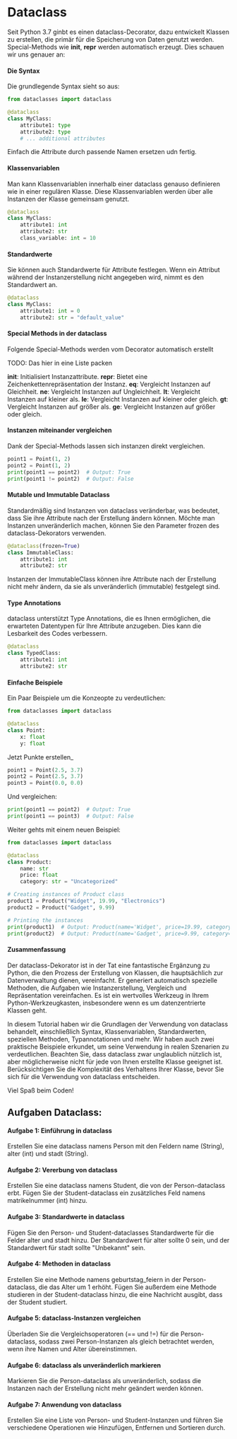 
# Dataclass

Seit Python 3.7 ginbt es einen dataclass-Decorator, dazu entwickelt Klassen zu erstellen, die primär für die Speicherung von Daten genutzt werden.
Special-Methods wie __init__, __repr__ werden automatisch erzeugt.
Dies schauen wir uns genauer an:

#### Die Syntax

Die grundlegende Syntax sieht so aus:

```python 
from dataclasses import dataclass

@dataclass
class MyClass:
    attribute1: type
    attribute2: type
    # ... additional attributes
```

Einfach die Attribute durch passende Namen ersetzen udn fertig.

#### Klassenvariablen
Man kann Klassenvariablen innerhalb einer dataclass genauso definieren wie in einer regulären Klasse. Diese Klassenvariablen werden über alle Instanzen der Klasse gemeinsam genutzt.

```python 
@dataclass
class MyClass:
    attribute1: int
    attribute2: str
    class_variable: int = 10
```


#### Standardwerte
Sie können auch Standardwerte für Attribute festlegen. Wenn ein Attribut während der Instanzerstellung nicht angegeben wird, nimmt es den Standardwert an.

```python 
@dataclass
class MyClass:
    attribute1: int = 0
    attribute2: str = "default_value"
```

#### Special Methods in der dataclass
Folgende Special-Methods werden vom Decorator automatisch erstellt

TODO: Das hier in eine Liste packen

__init__: Initialisiert Instanzattribute.
__repr__: Bietet eine Zeichenkettenrepräsentation der Instanz.
__eq__: Vergleicht Instanzen auf Gleichheit.
__ne__: Vergleicht Instanzen auf Ungleichheit.
__lt__: Vergleicht Instanzen auf kleiner als.
__le__: Vergleicht Instanzen auf kleiner oder gleich.
__gt__: Vergleicht Instanzen auf größer als.
__ge__: Vergleicht Instanzen auf größer oder gleich.


#### Instanzen miteinander vergleichen 
Dank der Special-Methods lassen sich instanzen direkt vergleichen.

```python 
point1 = Point(1, 2)
point2 = Point(1, 2)
print(point1 == point2)  # Output: True
print(point1 != point2)  # Output: False
```


#### Mutable und Immutable Dataclass

Standardmäßig sind Instanzen von dataclass veränderbar, was bedeutet, dass Sie ihre Attribute nach der Erstellung ändern können. Möchte man Instanzen unveränderlich machen, können Sie den Parameter frozen des dataclass-Dekorators verwenden.

```python 
@dataclass(frozen=True)
class ImmutableClass:
    attribute1: int
    attribute2: str
```

Instanzen der ImmutableClass können ihre Attribute nach der Erstellung nicht mehr ändern, da sie als unveränderlich (immutable) festgelegt sind.


#### Type Annotations
dataclass unterstützt Type Annotations, die es Ihnen ermöglichen, die erwarteten Datentypen für Ihre Attribute anzugeben. Dies kann die Lesbarkeit des Codes verbessern.

```python 
@dataclass
class TypedClass:
    attribute1: int
    attribute2: str
```

#### Einfache Beispiele
Ein Paar Beispiele um die Konzeopte zu verdeutlichen:

```python 
from dataclasses import dataclass

@dataclass
class Point:
    x: float
    y: float
```
Jetzt Punkte erstellen_

```python 
point1 = Point(2.5, 3.7)
point2 = Point(2.5, 3.7)
point3 = Point(0.0, 0.0)
```

Und vergleichen:

```python 
print(point1 == point2)  # Output: True
print(point1 == point3)  # Output: False
```

Weiter gehts mit einem neuen Beispiel:

```python 
from dataclasses import dataclass

@dataclass
class Product:
    name: str
    price: float
    category: str = "Uncategorized"

# Creating instances of Product class
product1 = Product("Widget", 19.99, "Electronics")
product2 = Product("Gadget", 9.99)

# Printing the instances
print(product1)  # Output: Product(name='Widget', price=19.99, category='Electronics')
print(product2)  # Output: Product(name='Gadget', price=9.99, category='Uncategorized')
```


#### Zusammenfassung
Der dataclass-Dekorator ist in der Tat eine fantastische Ergänzung zu Python, die den Prozess der Erstellung von Klassen, die hauptsächlich zur Datenverwaltung dienen, vereinfacht. Er generiert automatisch spezielle Methoden, die Aufgaben wie Instanzerstellung, Vergleich und Repräsentation vereinfachen. Es ist ein wertvolles Werkzeug in Ihrem Python-Werkzeugkasten, insbesondere wenn es um datenzentrierte Klassen geht.

In diesem Tutorial haben wir die Grundlagen der Verwendung von dataclass behandelt, einschließlich Syntax, Klassenvariablen, Standardwerten, speziellen Methoden, Typannotationen und mehr. Wir haben auch zwei praktische Beispiele erkundet, um seine Verwendung in realen Szenarien zu verdeutlichen. Beachten Sie, dass dataclass zwar unglaublich nützlich ist, aber möglicherweise nicht für jede von Ihnen erstellte Klasse geeignet ist. Berücksichtigen Sie die Komplexität des Verhaltens Ihrer Klasse, bevor Sie sich für die Verwendung von dataclass entscheiden.

Viel Spaß beim Coden!


## Aufgaben Dataclass:

#### Aufgabe 1: Einführung in dataclass
Erstellen Sie eine dataclass namens Person mit den Feldern name (String), alter (int) und stadt (String).

#### Aufgabe 2: Vererbung von dataclass
Erstellen Sie eine dataclass namens Student, die von der Person-dataclass erbt. Fügen Sie der Student-dataclass ein zusätzliches Feld namens matrikelnummer (int) hinzu.

#### Aufgabe 3: Standardwerte in dataclass
Fügen Sie den Person- und Student-dataclasses Standardwerte für die Felder alter und stadt hinzu. Der Standardwert für alter sollte 0 sein, und der Standardwert für stadt sollte "Unbekannt" sein.

#### Aufgabe 4: Methoden in dataclass
Erstellen Sie eine Methode namens geburtstag_feiern in der Person-dataclass, die das Alter um 1 erhöht. Fügen Sie außerdem eine Methode studieren in der Student-dataclass hinzu, die eine Nachricht ausgibt, dass der Student studiert.

#### Aufgabe 5: dataclass-Instanzen vergleichen
Überladen Sie die Vergleichsoperatoren (== und !=) für die Person-dataclass, sodass zwei Person-Instanzen als gleich betrachtet werden, wenn ihre Namen und Alter übereinstimmen.

#### Aufgabe 6: dataclass als unveränderlich markieren
Markieren Sie die Person-dataclass als unveränderlich, sodass die Instanzen nach der Erstellung nicht mehr geändert werden können.

#### Aufgabe 7: Anwendung von dataclass
Erstellen Sie eine Liste von Person- und Student-Instanzen und führen Sie verschiedene Operationen wie Hinzufügen, Entfernen und Sortieren durch.

